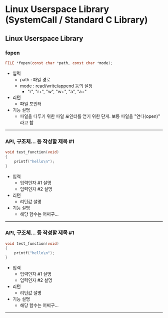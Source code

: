 # Linux Userspace Library (SystemCall / Standard C Library)

## Linux Userspace Library
### fopen
```c
FILE *fopen(const char *path, const char *mode);
```
- 입력
    - path : 파일 경로
    - mode : read/write/append 등의 설정
        - "r", "r+", "w", "w+", "a", "a+"
- 리턴
    - 파일 포인터
- 기능 설명
    - 파일을 다루기 위한 파일 포인터를 얻기 위한 단게. 보통 파일을 "연다(open)" 라고 함

---------------------------------------------------------
### API, 구조체... 등 작성할 제목 #1
```c
void test_function(void)
{
    printf("hello\n");
}
```
- 입력
    - 입력인자 #1 설명
    - 입력인자 #2 설명
- 리턴
    - 리턴값 설명
- 기능 설명
    - 해당 함수는 어쩌구...
---------------------------------------------------------
### API, 구조체... 등 작성할 제목 #1
```c
void test_function(void)
{
    printf("hello\n");
}
```
- 입력
    - 입력인자 #1 설명
    - 입력인자 #2 설명
- 리턴
    - 리턴값 설명
- 기능 설명
    - 해당 함수는 어쩌구...
---------------------------------------------------------
